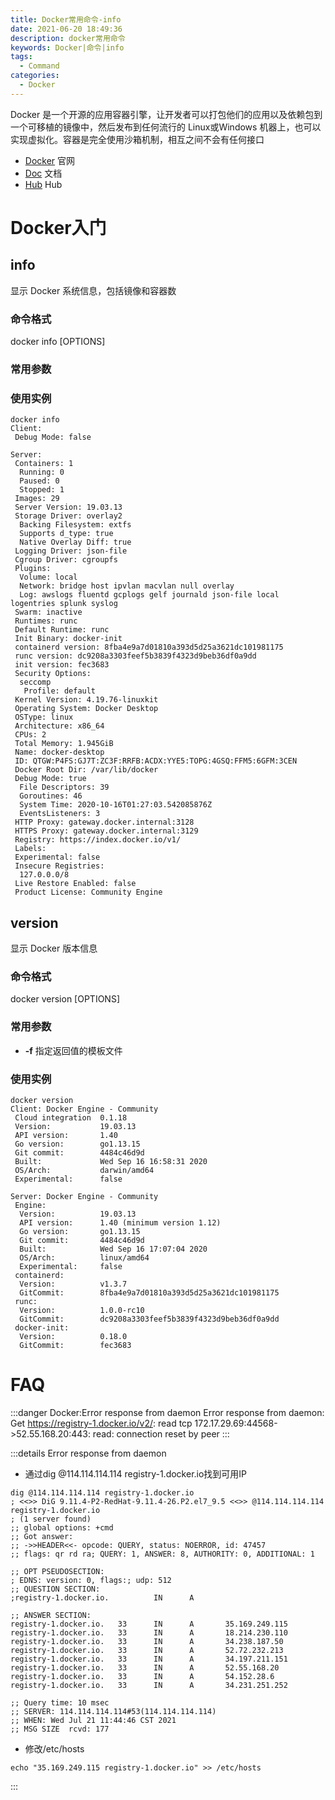 ```yaml
---
title: Docker常用命令-info
date: 2021-06-20 18:49:36
description: docker常用命令
keywords: Docker|命令|info
tags:
  - Command
categories:
  - Docker
---
```

Docker 是一个开源的应用容器引擎，让开发者可以打包他们的应用以及依赖包到一个可移植的镜像中，然后发布到任何流行的 Linux或Windows 机器上，也可以实现虚拟化。容器是完全使用沙箱机制，相互之间不会有任何接口

- [Docker](https://www.docker.com/) 官网
- [Doc](https://docs.docker.com/) 文档
- [Hub](https://hub.docker.com/) Hub

# Docker入门

## info

显示 Docker 系统信息，包括镜像和容器数

### 命令格式

docker info [OPTIONS]

### 常用参数



### 使用实例



```shell
docker info
Client:
 Debug Mode: false

Server:
 Containers: 1
  Running: 0
  Paused: 0
  Stopped: 1
 Images: 29
 Server Version: 19.03.13
 Storage Driver: overlay2
  Backing Filesystem: extfs
  Supports d_type: true
  Native Overlay Diff: true
 Logging Driver: json-file
 Cgroup Driver: cgroupfs
 Plugins:
  Volume: local
  Network: bridge host ipvlan macvlan null overlay
  Log: awslogs fluentd gcplogs gelf journald json-file local logentries splunk syslog
 Swarm: inactive
 Runtimes: runc
 Default Runtime: runc
 Init Binary: docker-init
 containerd version: 8fba4e9a7d01810a393d5d25a3621dc101981175
 runc version: dc9208a3303feef5b3839f4323d9beb36df0a9dd
 init version: fec3683
 Security Options:
  seccomp
   Profile: default
 Kernel Version: 4.19.76-linuxkit
 Operating System: Docker Desktop
 OSType: linux
 Architecture: x86_64
 CPUs: 2
 Total Memory: 1.945GiB
 Name: docker-desktop
 ID: QTGW:P4FS:GJ7T:ZC3F:RRFB:ACDX:YYE5:TOPG:4GSQ:FFM5:6GFM:3CEN
 Docker Root Dir: /var/lib/docker
 Debug Mode: true
  File Descriptors: 39
  Goroutines: 46
  System Time: 2020-10-16T01:27:03.542085876Z
  EventsListeners: 3
 HTTP Proxy: gateway.docker.internal:3128
 HTTPS Proxy: gateway.docker.internal:3129
 Registry: https://index.docker.io/v1/
 Labels:
 Experimental: false
 Insecure Registries:
  127.0.0.0/8
 Live Restore Enabled: false
 Product License: Community Engine

```

## version

显示 Docker 版本信息

### 命令格式

docker version [OPTIONS]

### 常用参数

- **-f** 指定返回值的模板文件

### 使用实例


```shell
docker version
Client: Docker Engine - Community
 Cloud integration  0.1.18
 Version:           19.03.13
 API version:       1.40
 Go version:        go1.13.15
 Git commit:        4484c46d9d
 Built:             Wed Sep 16 16:58:31 2020
 OS/Arch:           darwin/amd64
 Experimental:      false

Server: Docker Engine - Community
 Engine:
  Version:          19.03.13
  API version:      1.40 (minimum version 1.12)
  Go version:       go1.13.15
  Git commit:       4484c46d9d
  Built:            Wed Sep 16 17:07:04 2020
  OS/Arch:          linux/amd64
  Experimental:     false
 containerd:
  Version:          v1.3.7
  GitCommit:        8fba4e9a7d01810a393d5d25a3621dc101981175
 runc:
  Version:          1.0.0-rc10
  GitCommit:        dc9208a3303feef5b3839f4323d9beb36df0a9dd
 docker-init:
  Version:          0.18.0
  GitCommit:        fec3683

```



# FAQ

:::danger Docker:Error response from daemon
Error response from daemon: Get https://registry-1.docker.io/v2/: read tcp 172.17.29.69:44568->52.55.168.20:443: read: connection reset by peer
:::

:::details Error response from daemon

- 通过dig @114.114.114.114 registry-1.docker.io找到可用IP
```shell
dig @114.114.114.114 registry-1.docker.io
; <<>> DiG 9.11.4-P2-RedHat-9.11.4-26.P2.el7_9.5 <<>> @114.114.114.114 registry-1.docker.io
; (1 server found)
;; global options: +cmd
;; Got answer:
;; ->>HEADER<<- opcode: QUERY, status: NOERROR, id: 47457
;; flags: qr rd ra; QUERY: 1, ANSWER: 8, AUTHORITY: 0, ADDITIONAL: 1

;; OPT PSEUDOSECTION:
; EDNS: version: 0, flags:; udp: 512
;; QUESTION SECTION:
;registry-1.docker.io.          IN      A

;; ANSWER SECTION:
registry-1.docker.io.   33      IN      A       35.169.249.115
registry-1.docker.io.   33      IN      A       18.214.230.110
registry-1.docker.io.   33      IN      A       34.238.187.50
registry-1.docker.io.   33      IN      A       52.72.232.213
registry-1.docker.io.   33      IN      A       34.197.211.151
registry-1.docker.io.   33      IN      A       52.55.168.20
registry-1.docker.io.   33      IN      A       54.152.28.6
registry-1.docker.io.   33      IN      A       34.231.251.252

;; Query time: 10 msec
;; SERVER: 114.114.114.114#53(114.114.114.114)
;; WHEN: Wed Jul 21 11:44:46 CST 2021
;; MSG SIZE  rcvd: 177
```

- 修改/etc/hosts
```shell
echo "35.169.249.115 registry-1.docker.io" >> /etc/hosts
```

:::









